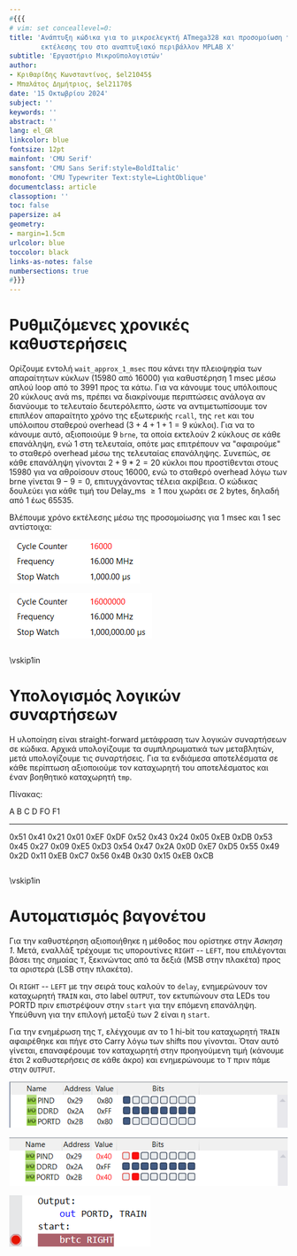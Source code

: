 ```yaml
---
#{{{
# vim: set conceallevel=0:
title: 'Ανάπτυξη κώδικα για το μικροελεγκτή ATmega328 και προσομοίωση της 
        εκτέλεσης του στο αναπτυξιακό περιβάλλον MPLAB X'
subtitle: 'Εργαστήριο Μικροϋπολογιστών'
author:
- Κριθαρίδης Κωνσταντίνος, $el21045$
- Μπαλάτος Δημήτριος, $el21170$
date: '15 Οκτωβρίου 2024'
subject: ''
keywords: ''
abstract: ''
lang: el_GR
linkcolor: blue
fontsize: 12pt
mainfont: 'CMU Serif'
sansfont: 'CMU Sans Serif:style=BoldItalic'
monofont: 'CMU Typewriter Text:style=LightOblique'
documentclass: article
classoption: ''
toc: false
papersize: a4
geometry:
- margin=1.5cm
urlcolor: blue
toccolor: black
links-as-notes: false
numbersections: true
#}}}
---
```


# Ρυθμιζόμενες χρονικές καθυστερήσεις
Ορίζουμε εντολή `wait_approx_1_msec` που κάνει την πλειοψηφία των απαραίτητων κύκλων (15980 από 16000) για καθυστέρηση $1$ msec μέσω απλού loop από το 3991 προς τα κάτω. Για να κάνουμε τους υπόλοιπους 20 κύκλους ανά ms, πρέπει να διακρίνουμε περιπτώσεις ανάλογα αν διανύουμε το τελευταίο δευτερόλεπτο, ώστε να αντιμετωπίσουμε τον επιπλέον απαραίτητο χρόνο της εξωτερικής `rcall`, της `ret` και του υπόλοιπου σταθερού overhead ($3 + 4 + 1 + 1 = 9$ κύκλοι). Για να το κάνουμε αυτό, αξιοποιούμε 9 `brne`, τα οποία εκτελούν 2 κύκλους σε κάθε επανάληψη, ενώ 1 στη τελευταία, οπότε μας επιτρέπουν να "αφαιρούμε" το σταθερό overhead μέσω της τελευταίας επανάληψης. Συνεπώς, σε κάθε επανάληψη γίνονται $2 + 9*2 = 20$ κύκλοι που προστίθενται στους $15980$ για να αθροίσουν στους $16000$, ενώ το σταθερό overhead λόγω των brne γίνεται $9 - 9 = 0$, επιτυγχάνοντας τέλεια ακρίβεια. Ο κώδικας δουλεύει για κάθε τιμή του Delay_ms $\geq 1$ που χωράει σε 2 bytes, δηλαδή από 1 έως 65535.  

Βλέπουμε χρόνο εκτέλεσης μέσω της προσομοίωσης για $1$ msec και $1$ sec αντίστοιχα:

![Χρονομέτρηση καθυστέρησης $1$ msec](Ex1_1/Screenshots/1ms.png)

![Χρονομέτρηση καθυστέρησης $1$ sec](Ex1_1/Screenshots/1s.png)

```asm {source=Ex1_1/Ex1/main.asm}
```

\vskip1in

# Υπολογισμός λογικών συναρτήσεων
Η υλοποίηση είναι straight-forward μετάφραση των λογικών συναρτήσεων σε κώδικα. Αρχικά υπολογίζουμε τα συμπληρωματικά των μεταβλητών, μετά υπολογίζουμε τις συναρτήσεις. Για τα ενδιάμεσα αποτελέσματα σε κάθε περίπτωση αξιοποιούμε τον καταχωρητή του αποτελέσματος και έναν βοηθητικό καταχωρητή `tmp`.

Πίνακας:

  A       B      C      D     FO       F1 
------ ------ ------ ------ ------- -------
 0x51   0x41   0x21   0x01   0xEF    0xDF 
 0x52   0x43   0x24   0x05   0xEB    0xDB 
 0x53   0x45   0x27   0x09   0xE5    0xD3 
 0x54   0x47   0x2A   0x0D   0xE7    0xD5 
 0x55   0x49   0x2D   0x11   0xEB    0xC7 
 0x56   0x4Β   0x30   0x15   0xEB    0xCB 

```asm {source=Ex1_2/Ex2/main.asm}
```

\vskip1in

# Αυτοματισμός βαγονέτου
Για την καθυστέρηση αξιοποιήθηκε η μέθοδος που ορίστηκε στην *Άσκηση 1*. Μετά, εναλλάξ τρέχουμε τις υπορουτίνες `RIGHT` -- `LEFT`, που επιλέγονται βάσει της σημαίας `Τ`, ξεκινώντας από τα δεξιά (MSB στην πλακέτα) προς τα αριστερά (LSB στην πλακέτα).

Οι `RIGHT` -- `LEFT` με την σειρά τους καλούν το `delay`, ενημερώνουν τον καταχωρητή `TRAIN` και, στο label `OUTPUT`, τον εκτυπώνουν στα LEDs του PORTD πριν επιστρέψουν στην `start` για την επόμενη επανάληψη. Υπεύθυνη για την επιλογή μεταξύ των 2 είναι η `start`.

Για την ενημέρωση της `T`, ελέγχουμε αν το 1 hi-bit του καταχωρητή `TRAIN` αφαιρέθηκε και πήγε στο Carry λόγω των shifts που γίνονται. Όταν αυτό γίνεται, επαναφέρουμε τον καταχωρητή στην προηγούμενη τιμή (κάνουμε έτσι 2 καθυστερήσεις σε κάθε άκρο) και ενημερώνουμε το `T` πριν πάμε στην `OUTPUT`.

![Αρχική κατάσταση](Ex1_3/Screenshots/initial.png)

![Κατάσταση μετά από 1 επανάληψη](Ex1_3/Screenshots/after_1_iter.png)

![Μέσω αυτού του breakpoint μπορούμε να πάρουμε τα screenshots](Ex1_3/Screenshots/breakpoint_just_after_output.png)

```asm {source=Ex1_3/Ex3/main.asm}
```
